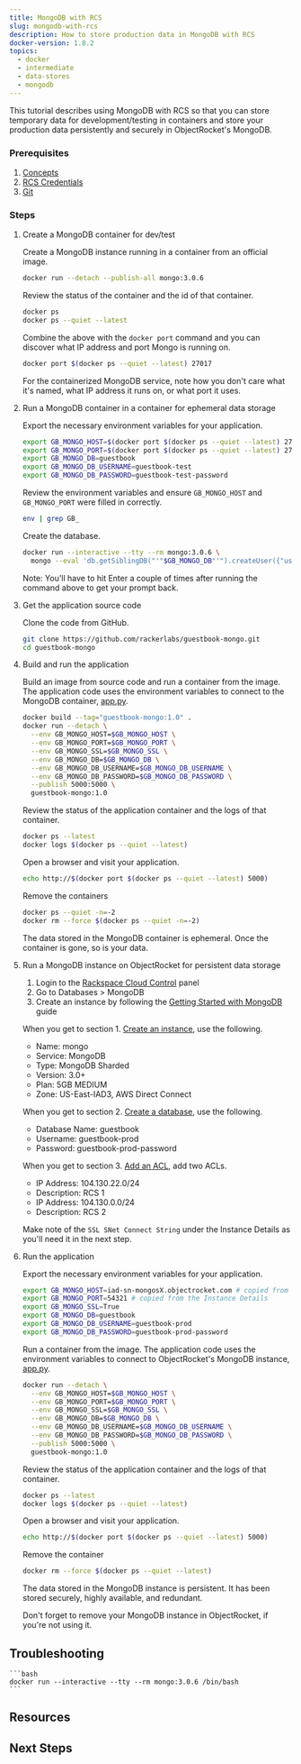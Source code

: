 ```yaml
---
title: MongoDB with RCS
slug: mongodb-with-rcs
description: How to store production data in MongoDB with RCS
docker-version: 1.8.2
topics:
  - docker
  - intermediate
  - data-stores
  - mongodb
---
```


This tutorial describes using MongoDB with RCS so that you can store temporary data for development/testing in containers and store your production data persistently and securely in ObjectRocket's MongoDB.

### Prerequisites

1. [Concepts](data-stores)
1. [RCS Credentials](rcs-credentials)
1. [Git](https://git-scm.com/downloads)

### Steps

1. Create a MongoDB container for dev/test

    Create a MongoDB instance running in a container from an official image.

    ```bash
    docker run --detach --publish-all mongo:3.0.6
    ```

    Review the status of the container and the id of that container.

    ```bash
    docker ps
    docker ps --quiet --latest
    ```

    Combine the above with the `docker port` command and you can discover what IP address and port Mongo is running on.

    ```bash
    docker port $(docker ps --quiet --latest) 27017
    ```

    For the containerized MongoDB service, note how you don't care what it's named, what IP address it runs on, or what port it uses.

1. Run a MongoDB container in a container for ephemeral data storage

    Export the necessary environment variables for your application.

    ```bash
    export GB_MONGO_HOST=$(docker port $(docker ps --quiet --latest) 27017 | cut -f 1 -d ':')
    export GB_MONGO_PORT=$(docker port $(docker ps --quiet --latest) 27017 | cut -f 2 -d ':')
    export GB_MONGO_DB=guestbook
    export GB_MONGO_DB_USERNAME=guestbook-test
    export GB_MONGO_DB_PASSWORD=guestbook-test-password
    ```

    Review the environment variables and ensure `GB_MONGO_HOST` and `GB_MONGO_PORT` were filled in correctly.

    ```bash
    env | grep GB_
    ```

    Create the database.

    ```bash
    docker run --interactive --tty --rm mongo:3.0.6 \
      mongo --eval 'db.getSiblingDB("'"$GB_MONGO_DB"'").createUser({"user": "'"$GB_MONGO_DB_USERNAME"'", "pwd": "'"$GB_MONGO_DB_PASSWORD"'", "roles": [ "readWrite" ]})' $GB_MONGO_HOST:$GB_MONGO_PORT
    ```

    Note: You'll have to hit Enter a couple of times after running the command above to get your prompt back.

1. Get the application source code

    Clone the code from GitHub.

    ```bash
    git clone https://github.com/rackerlabs/guestbook-mongo.git
    cd guestbook-mongo
    ```

1. Build and run the application

    Build an image from source code and run a container from the image. The application code uses the environment variables to connect to the MongoDB container, [app.py](https://github.com/rackerlabs/guestbook-mongo/blob/master/app.py).

    ```bash
    docker build --tag="guestbook-mongo:1.0" .
    docker run --detach \
      --env GB_MONGO_HOST=$GB_MONGO_HOST \
      --env GB_MONGO_PORT=$GB_MONGO_PORT \
      --env GB_MONGO_SSL=$GB_MONGO_SSL \
      --env GB_MONGO_DB=$GB_MONGO_DB \
      --env GB_MONGO_DB_USERNAME=$GB_MONGO_DB_USERNAME \
      --env GB_MONGO_DB_PASSWORD=$GB_MONGO_DB_PASSWORD \
      --publish 5000:5000 \
      guestbook-mongo:1.0
    ```

    Review the status of the application container and the logs of that container.

    ```bash
    docker ps --latest
    docker logs $(docker ps --quiet --latest)
    ```

    Open a browser and visit your application.

    ```bash
    echo http://$(docker port $(docker ps --quiet --latest) 5000)
    ```

    Remove the containers

    ```bash
    docker ps --quiet -n=-2
    docker rm --force $(docker ps --quiet -n=-2)
    ```

    The data stored in the MongoDB container is ephemeral. Once the container is gone, so is your data.

1. Run a MongoDB instance on ObjectRocket for persistent data storage

    1. Login to the [Rackspace Cloud Control](https://mycloud.rackspace.com/) panel
    1. Go to Databases > MongoDB
    1. Create an instance by following the [Getting Started with MongoDB](https://objectrocket.com/docs/mongodb_getting_started.html) guide

    When you get to section 1. [Create an instance](https://objectrocket.com/docs/mongodb_getting_started.html#create-an-instance), use the following.

     * Name: mongo
     * Service: MongoDB
     * Type: MongoDB Sharded
     * Version: 3.0+
     * Plan: 5GB MEDIUM
     * Zone: US-East-IAD3, AWS Direct Connect

    When you get to section 2. [Create a database](https://objectrocket.com/docs/mongodb_getting_started.html#create-a-database), use the following.

     * Database Name: guestbook
     * Username: guestbook-prod
     * Password: guestbook-prod-password

    When you get to section 3. [Add an ACL](https://objectrocket.com/docs/mongodb_getting_started.html#add-an-acl), add two ACLs.
     * IP Address: 104.130.22.0/24
     * Description: RCS 1
     * IP Address: 104.130.0.0/24
     * Description: RCS 2

    Make note of the `SSL SNet Connect String` under the Instance Details as you'll need it in the next step.

1. Run the application

    Export the necessary environment variables for your application.

    ```bash
    export GB_MONGO_HOST=iad-sn-mongosX.objectrocket.com # copied from the Instance Details
    export GB_MONGO_PORT=54321 # copied from the Instance Details
    export GB_MONGO_SSL=True
    export GB_MONGO_DB=guestbook
    export GB_MONGO_DB_USERNAME=guestbook-prod
    export GB_MONGO_DB_PASSWORD=guestbook-prod-password
    ```

    Run a container from the image. The application code uses the environment variables to connect to ObjectRocket's MongoDB instance, [app.py](https://github.com/rackerlabs/guestbook-mongo/blob/master/app.py).

    ```bash
    docker run --detach \
      --env GB_MONGO_HOST=$GB_MONGO_HOST \
      --env GB_MONGO_PORT=$GB_MONGO_PORT \
      --env GB_MONGO_SSL=$GB_MONGO_SSL \
      --env GB_MONGO_DB=$GB_MONGO_DB \
      --env GB_MONGO_DB_USERNAME=$GB_MONGO_DB_USERNAME \
      --env GB_MONGO_DB_PASSWORD=$GB_MONGO_DB_PASSWORD \
      --publish 5000:5000 \
      guestbook-mongo:1.0
    ```

    Review the status of the application container and the logs of that container.

    ```bash
    docker ps --latest
    docker logs $(docker ps --quiet --latest)
    ```

    Open a browser and visit your application.

    ```bash
    echo http://$(docker port $(docker ps --quiet --latest) 5000)
    ```

    Remove the container

    ```bash
    docker rm --force $(docker ps --quiet --latest)
    ```

    The data stored in the MongoDB instance is persistent. It has been stored securely, highly available, and redundant.

    Don't forget to remove your MongoDB instance in ObjectRocket, if you're not using it.

## Troubleshooting

    ```bash
    docker run --interactive --tty --rm mongo:3.0.6 /bin/bash
    ```

<!--
* List troubleshooting steps here.

    Cover the most common mistakes and error states first.

    Link or create a separate article for troubleshooting steps that aren't specific to the tutorial.

* Link to support articles and generic troubleshooting information.

    Create a separate article for generic troubleshooting information.
-->

## Resources

<!--
* Links to related content
-->

## Next Steps

<!--
* What should your audience read next?
-->
